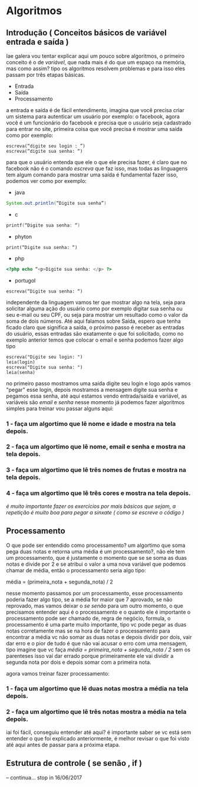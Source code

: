 # Algoritmos

## Introdução ( Conceitos básicos de variável entrada e saída )

Iae galera vou tentar explicar aqui um pouco sobre algoritmos, o primeiro conceito é o de *variável*, que nada mais é do que um espaço na memória, mas como assim? tipo os algoritmos resolvem problemas e para isso eles passam por três etapas básicas.

* Entrada
* Saída
* Processamento

a entrada e saída é de fácil entendimento, imagina que você precisa criar um sistema para autenticar um usuário por exemplo: o facebook, agora você é um funcionário do facebook e precisa que o usuário seja cadastrado para entrar no site, primeira coisa que você precisa é mostrar uma saída como por exemplo:
````
escreva(“digite seu login : ”)
escreva(“digite sua senha: “)
````
para que o usuário entenda que ele o que ele precisa fazer, é claro que no facebook não é o comando *escreva* que faz isso, mas todas as linguagens tem algum comando para mostrar uma saída é fundamental fazer isso, podemos ver como por exemplo:
* java
````java
System.out.println(“Digite sua senha”)
````
* c
````c
printf(“Digite sua senha: “)
````
* phyton
````phyton
print(“Digite sua senha: “)
````
* php
````php
<?php echo “<p>Digite sua senha: </p> ?>
````
* portugol
````
escreva(“Digite sua senha: “)
````
independente da linguagem vamos ter que mostrar algo na tela, seja para solicitar alguma ação do usuário como por exemplo digitar sua senha ou seu e-mail ou seu CPF, ou seja para mostrar um resultado como o valor da soma de dois números.
 Até aqui falamos sobre Saída, espero que tenha ficado claro que significa a saída, o próximo passo é receber as entradas do usuário, essas entradas são exatamente o que foi solicitado, como no exemplo anterior temos que colocar o email e senha
podemos fazer algo tipo
````
escreva("Digite seu login: ")
leia(login)
escreva("Digite sua senha: ")
leia(senha)
````
no primeiro passo mostramos uma saída digite seu login e logo após vamos "pegar" esse login, depois mostramos a mensagem digite sua senha e pegamos essa senha, até aqui estamos vendo entrada/saída e variável, as variáveis são *email* e *senha*
nesse momento já podemos fazer algoritmos simples para treinar vou passar alguns aqui:

### 1 - faça um algortimo que lê nome e idade e mostra na tela depois.

### 2 - faça um algortimo que lê nome, email e senha e mostra na tela depois.

### 3 - faça um algortimo que lê três nomes de frutas e mostra na tela depois.

### 4 - faça um algortimo que lê três cores e mostra na tela depois.

*é muito importante fazer os exercícios por mais básicos que sejam, a repetição é muito boa para pegar a sinxate ( como se escreve o código )*

## Processamento 

O que pode ser entendido como processamento? um algortimo que soma pega duas notas e retorna uma média é um processamento?, não ele tem um processamento, que é justamente o momento que se se soma as duas notas e divide por 2 e se atribui o valor a uma nova variável
que podemos chamar de média, então o processamento seria algo tipo:

média = (primeira_nota + segunda_nota) / 2

nesse momento passamos por um processamento, esse processamento poderia fazer algo tipo, se a média for maior que 7 aprovado, se não reprovado, mas vamos deixar o *se senão* para um outro momento, o que precisamos entender aqui é o processamento e o quanto ele é importante
o processamento pode ser chamado de, regra de negócio, formula, o processamento é uma parte muito importante, tipo vc pode pegar as duas notas corretamente mas se na hora de fazer o processamento para encontrar a média vc não somar as duas notas e depois dividir por dois, vair dar erro
e o pior de tudo é que não vai acusar o erro com uma mensagem, tipo imagine que vc faça *média = primeira_nota + segunda_nota / 2* sem os parenteses isso vai dar errado porque primeiramente ele vai dividir a segunda nota por dois e depois somar com a primeira nota.

agora vamos treinar fazer processamento:

### 1 - faça um algortimo que lê duas notas mostra a média na tela depois.

### 2 - faça um algortimo que lê três notas mostra a média na tela depois.

iai foi fácil, conseguiu entender até aqui? é importante saber se vc está sem entender o que foi explicado anteriormente, é melhor revisar o que foi visto até aqui antes de passar para a próxima etapa.

## Estrutura de controle ( se senão , if )
– continua... stop in 16/06/2017
